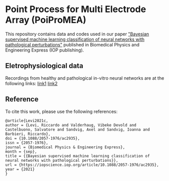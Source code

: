 # Point Process for Multi Electrode Array (PoiProMEA)

This repository contains data and codes used in our paper ["Bayesian supervised machine learning classification of neural networks with pathological perturbations"](https://iopscience.iop.org/article/10.1088/2057-1976/ac2935) published in Biomedical Physics and Engineering Express (IOP publishing).


## Eletrophysiological data

Recordings from healthy and pathological in-vitro neural networks are at the following links: [link1](https://doi.org/10.17632/dnjv26msvk.4) [link2](https://doi.org/10.17632/92568tpp39.3)




## Reference

To cite this work, please use the following references:
```
@article{Levi2021c,
author = {Levi, Riccardo and Valderhaug, Vibeke Devold and Castelbuono, Salvatore and Sandvig, Axel and Sandvig, Ioanna and Barbieri, Riccardo},
doi = {10.1088/2057-1976/ac2935},
issn = {2057-1976},
journal = {Biomedical Physics & Engineering Express},
month = {sep},
title = {{Bayesian supervised machine learning classification of neural networks with pathological perturbations}},
url = {https://iopscience.iop.org/article/10.1088/2057-1976/ac2935},
year = {2021}
}

```


